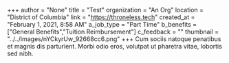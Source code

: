 +++
author = "None"
title = "Test"
organization = "An Org"
location = "District of Columbia"
link = "https://throneless.tech"
created_at = "February 1, 2021, 8:58 AM"
a_job_type = "Part Time"
b_benefits = ["General Benefits","Tuition Reimbursement"]
c_feedback = ""
thumbnail = "../../images/nYCkyrUw_92668cc6.png"
+++
Cum sociis natoque penatibus et magnis dis parturient. Morbi odio eros, volutpat ut pharetra vitae, lobortis sed nibh.